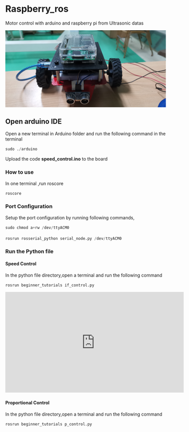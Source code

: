 # Raspberry_ros
 Motor control with arduino and raspberry pi from Ultrasonic datas

![alt text](https://github.com/pvrohin/raspberry_ros/blob/master/images/IMG_20190221_233816.jpg "Logo Title Text 1")
## Open arduino IDE
Open a new terminal in Arduino folder and run the following command in the terminal
```python
sudo ./arduino
```
Upload the code **speed_control.ino** to the board

### How to use

In one terminal ,run roscore
```python
roscore
```
### Port Configuration
Setup the port configuration by running following commands,
```python
sudo chmod a+rw /dev/ttyACM0

rosrun rosserial_python serial_node.py /dev/ttyACM0
```
### Run the Python file
#### Speed Control 
In the python file directory,open a terminal and run the following command
```python 
rosrun beginner_tutorials if_control.py
```

<iframe width="560" height="315" src="https://www.youtube.com/embed/dbZTTAcDrP0" frameborder="0" allow="accelerometer; autoplay; encrypted-media; gyroscope; picture-in-picture" allowfullscreen></iframe>

#### Proportional Control
In the python file directory,open a terminal and run the following command
```python
rosrun beginner_tutorials p_control.py
```
